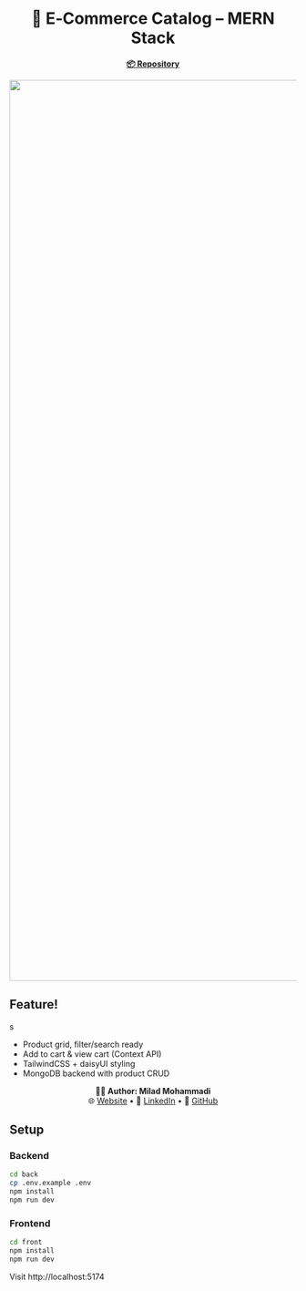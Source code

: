 <h1 align="center">🛒 E‑Commerce Catalog – MERN Stack</h1>

<p align="center">
  <a href="https://github.com/miladmo68/ecommerce_catalog"><b>📦 Repository</b></a>
</p>
<p align="center"><img width="2880" height="1582" alt="E-commerce-Store" src="https://github.com/user-attachments/assets/593bb727-e2cf-4ba8-bd38-f519a6f521e5" /></p>


## Feature!
s
* Product grid, filter/search ready
* Add to cart & view cart (Context API)
* TailwindCSS + daisyUI styling
* MongoDB backend with product CRUD


<p align="center">
  <b>👨‍💻 Author: Milad Mohammadi</b><br>
  🌐 <a href="https://miladweb.com">Website</a> • 💼 <a href="https://linkedin.com/in/miladmo68">LinkedIn</a> • 🐙 <a href="https://github.com/miladmo68">GitHub</a>
</p>

## Setup
### Backend
```bash
cd back
cp .env.example .env
npm install
npm run dev
```
### Frontend
```bash
cd front
npm install
npm run dev
```
Visit http://localhost:5174
